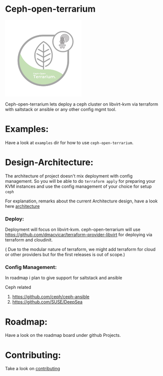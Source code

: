 # Ceph-open-terrarium
<img src=".doc/pictures/terrarium.jpg" width=250px height=250px>

Ceph-open-terrarium lets deploy a ceph cluster on libvirt-kvm via terraform with saltstack or ansible or any other config mgmt tool.

# Examples:

Have a look at `examples` dir for how to use `ceph-open-terrarium`.

# Design-Architecture:

The architecture of project doesn't mix deployment with config management.
So you will be able to do `terraform apply` for preparing your KVM instances and use the config management of your choice for setup `ceph`

For explanation, remarks about the current Architecture design, have a look here [architecture](ARCHITECTURE.md)

### Deploy:

Deployment will focus on libvirt-kvm.
ceph-open-terrarium will use https://github.com/dmacvicar/terraform-provider-libvirt  for deploying via terraform and cloudinit.

( Due to the modular nature of terraform, we might add terraform for cloud or other providers but for the first releases is out of scope.)

### Config Management:

In roadmap i plan to give support for saltstack and ansible

Ceph related
1) https://github.com/ceph/ceph-ansible
2) https://github.com/SUSE/DeepSea

# Roadmap:

Have a look on the roadmap board under github Projects.

# Contributing:

Take a look on [contributing](CONTRIBUTING.md)

